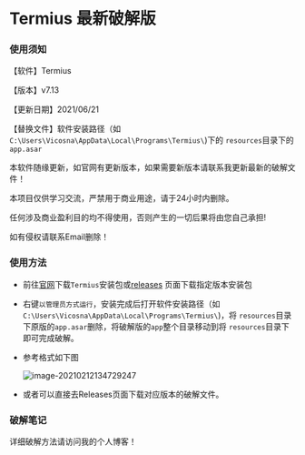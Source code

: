 # Termius 最新破解版
### 使用须知

【软件】Termius

【版本】v7.13

【更新日期】2021/06/21

【替换文件】软件安装路径（如`C:\Users\Vicosna\AppData\Local\Programs\Termius\`)下的 `resources`目录下的`app.asar`

本软件随缘更新，如官网有更新版本，如果需要新版本请联系我更新最新的破解文件！

本项目仅供学习交流，严禁用于商业用途，请于24小时内删除。

任何涉及商业盈利目的均不得使用，否则产生的一切后果将由您自己承担!

如有侵权请联系Email删除！

### 使用方法

- 前往[官网](https://termius.com/)下载`Termius`安装包或[releases](./releases) 页面下载指定版本安装包

- 右键`以管理员方式运行`，安装完成后打开软件安装路径（如`C:\Users\Vicosna\AppData\Local\Programs\Termius\`)，将 `resources`目录下原版的`app.asar`删除，将破解版的`app`整个目录移动到将 `resources`目录下即可完成破解。

- 参考格式如下图

  ![image-20210212134729247](https://cdn.jsdelivr.net/gh/vicosna/PicBed@master/2021/02/20210212134748.png)

- 或者可以直接去Releases页面下载对应版本的破解文件。

### 破解笔记

详细破解方法请访问我的个人博客！